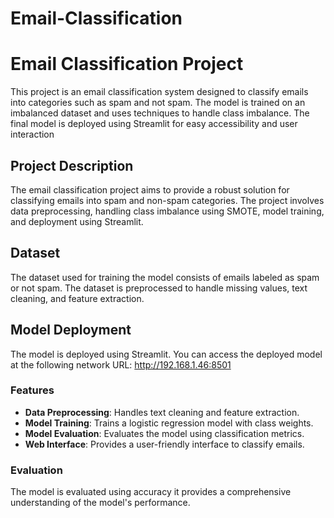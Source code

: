 # Email-Classification
# Email Classification Project

This project is an email classification system designed to classify emails into categories such as spam and not spam. The model is trained on an imbalanced dataset and uses techniques  to handle class imbalance. The final model is deployed using Streamlit for easy accessibility and user interaction

## Project Description
The email classification project aims to provide a robust solution for classifying emails into spam and non-spam categories. The project involves data preprocessing, handling class imbalance using SMOTE, model training, and deployment using Streamlit.

## Dataset
The dataset used for training the model consists of emails labeled as spam or not spam. The dataset is preprocessed to handle missing values, text cleaning, and feature extraction.

## Model Deployment
The model is deployed using Streamlit. You can access the deployed model at the following network URL:
http://192.168.1.46:8501 

### Features
- **Data Preprocessing**: Handles text cleaning and feature extraction.
- **Model Training**: Trains a logistic regression model with class weights.
- **Model Evaluation**: Evaluates the model using classification metrics.
- **Web Interface**: Provides a user-friendly interface to classify emails.

### Evaluation
The model is evaluated using  accuracy it provides a comprehensive understanding of the model's performance.
